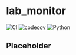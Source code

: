 # lab_monitor

![CI](https://github.com/Talbron/Senior-AI-Engineer-Test/actions/workflows/ci.yml/badge.svg)
[![codecov](https://codecov.io/gh/Talbron/Senior-AI-Engineer-Test/branch/main/graph/badge.svg)](https://codecov.io/gh/Talbron/Senior-AI-Engineer-Test)
![Python](https://img.shields.io/badge/python-3.13-blue)

## Placeholder